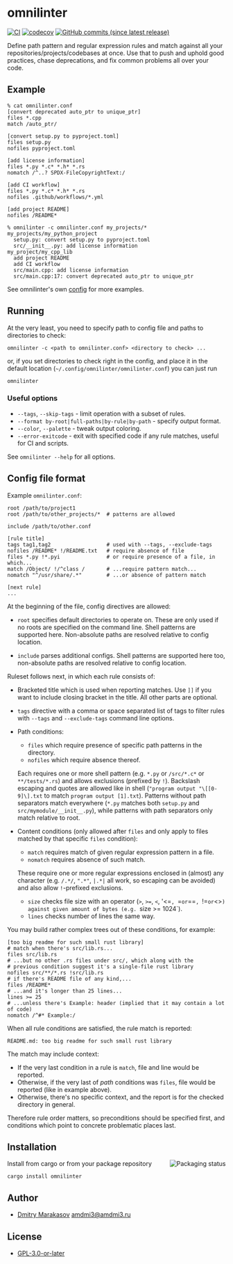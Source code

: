 # omnilinter

[![CI](https://github.com/AMDmi3/omnilinter/actions/workflows/ci.yml/badge.svg)](https://github.com/AMDmi3/omnilinter/actions/workflows/ci.yml)
[![codecov](https://codecov.io/gh/AMDmi3/omnilinter/graph/badge.svg?token=LZC12KUQ0M)](https://codecov.io/gh/AMDmi3/omnilinter)
[![GitHub commits (since latest release)](https://img.shields.io/github/commits-since/AMDmi3/omnilinter/latest.svg)](https://github.com/AMDmi3/omnilinter)

Define path pattern and regular expression rules and match against all
your repositories/projects/codebases at once. Use that to push and uphold
good practices, chase deprecations, and fix common problems all over
your code.

## Example

```
% cat omnilinter.conf
[convert deprecated auto_ptr to unique_ptr]
files *.cpp
match /auto_ptr/

[convert setup.py to pyproject.toml]
files setup.py
nofiles pyproject.toml

[add license information]
files *.py *.c* *.h* *.rs
nomatch /^..? SPDX-FileCopyrightText:/

[add CI workflow]
files *.py *.c* *.h* *.rs
nofiles .github/workflows/*.yml

[add project README]
nofiles /README*
```
```
% omnilinter -c omnilinter.conf my_projects/*
my_projects/my_python_project
  setup.py: convert setup.py to pyproject.toml
  src/__init__.py: add license information
my_project/my_cpp_lib
  add project README
  add CI workflow
  src/main.cpp: add license information
  src/main.cpp:17: convert deprecated auto_ptr to unique_ptr
```

See omnilinter's own [config](.omnilinter.conf) for more examples.

## Running

At the very least, you need to specify path to config file and paths to directories to check:

```
omnilinter -c <path to omnilinter.conf> <directory to check> ...
```

or, if you set directories to check right in the config, and place it in the default location (`~/.config/omnilinter/omnilinter.conf`) you can just run

```
omnilinter
```

### Useful options

- `--tags`, `--skip-tags` - limit operation with a subset of rules.
- `--format by-root|full-paths|by-rule|by-path` - specify output format.
- `--color`, `--palette` - tweak output coloring.
- `--error-exitcode` - exit with specified code if any rule matches, useful for CI and scripts.

See `omnilinter --help` for all options.

## Config file format

Example `omnilinter.conf`:
```
root /path/to/project1
root /path/to/other_projects/*  # patterns are allowed

include /path/to/other.conf

[rule title]
tags tag1,tag2                  # used with --tags, --exclude-tags
nofiles /README* !/README.txt   # require absence of file
files *.py !*.pyi               # or require presence of a file, in which...
match /Object/ !/^class /       # ...require pattern match...
nomatch "^/usr/share/.*"        # ...or absence of pattern match

[next rule]
...
```

At the beginning of the file, config directives are allowed:

* `root` specifies default directories to operate on. These are only
used if no roots are specified on the command line. Shell patterns
are supported here. Non-absolute paths are resolved relative to config
location.

* `include` parses additional configs. Shell patterns are supported here
too, non-absolute paths are resolved relative to config location.

Ruleset follows next, in which each rule consists of:

* Bracketed title which is used when reporting matches. Use `]]` if you
want to include closing bracket in the title. All other parts are optional.

* `tags` directive with a comma or space separated list of tags to filter
rules with `--tags` and `--exclude-tags` command line options.

* Path conditions:
  * `files` which require presence of specific path patterns in the directory.
  * `nofiles` which require absence thereof.

  Each requires one or more shell pattern (e.g. `*.py` or `/src/*.c*` or
  `**/tests/*.rs`) and allows exclusions (prefixed by `!`). Backslash
  escaping and quotes are allowed like in shell (`"program output "\[[0-9]\].txt`
  to match `program output [1].txt`).  Patterns without path separators match
  everywhere (`*.py` matches both `setup.py` and `src/mymodule/__init__.py`),
  while patterns with path separators only match relative to root.

* Content conditions (only allowed after `files` and only apply to
  files matched by that specific `files` condition):
  * `match` requires match of given regular expression pattern in a file.
  * `nomatch` requires absence of such match.

  These require one or more regular expressions enclosed in (almost) any
  character (e.g. `/.*/`, `".*"`, `|.*|` all work, so escaping can be avoided)
  and also allow `!`-prefixed exclusions.

  * `size` checks file size with an operator (`>`, `>=`, `<`, '<=`, `=`
  or `==`, `!=` or `<>`) against given amount of bytes (e.g. `size >= 1024`).
  * `lines` checks number of lines the same way.

You may build rather complex trees out of these conditions, for example:

```
[too big readme for such small rust library]
# match when there's src/lib.rs...
files src/lib.rs
# ...but no other .rs files under src/, which along with the
# previous condition suggest it's a single-file rust library
nofiles src/**/*.rs !src/lib.rs
# if there's README file of any kind,...
files /README*
# ...and it's longer than 25 lines...
lines >= 25
# ...unless there's Example: header (implied that it may contain a lot of code)
nomatch /^#* Example:/
```

When all rule conditions are satisfied, the rule match is reported:

```
README.md: too big readme for such small rust library
```

The match may include context:
* If the very last condition in a rule is `match`, file and line would
  be reported.
* Otherwise, if the very last of _path_ conditions was `files`, file
  would be reported (like in example above).
* Otherwise, there's no specific context, and the report is for the checked
  directory in general.

Therefore rule order matters, so preconditions should be specified first, and
conditions which point to concrete problematic places last.

## Installation

<a href="https://repology.org/project/omnilinter/versions">
    <img src="https://repology.org/badge/vertical-allrepos/omnilinter.svg" alt="Packaging status" align="right">
</a>

Install from cargo or from your package repository

```
cargo install omnilinter
```

## Author

* [Dmitry Marakasov](https://github.com/AMDmi3) <amdmi3@amdmi3.ru>

## License

* [GPL-3.0-or-later](LICENSE)
